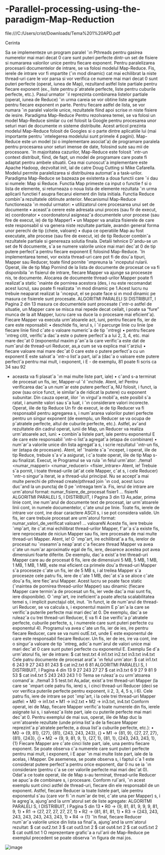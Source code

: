 # -Parallel-processing-using-the-paradigm-Map-Reduction
file:///C:/Users/crist/Downloads/Tema%201%20APD.pdf

Cerinta

Sa se implementeze un program paralel ˆın Pthreads pentru gasirea numerelor mai mari decat 0 care sunt
puteri perfecte dintr-un set de fisiere si numararea valorilor unice pentru fiecare exponent.
Pentru paralelizarea procesarii documentelor de intrare, se va folosi modelul Map-Reduce. Fis, ierele de
intrare vor fi ımpartite (ˆın mod dinamic) cat mai echilibrat la niste thread-uri care le vor parsa si vor verifica
ce numere mai mari decat 0 sunt puteri perfecte (operat, iunea de Map), rezultand astfel liste partiale pentru
fiecare exponent (ex., liste pentru p˘atratele perfecte, liste pentru cuburile perfecte, etc.). Pasul urmator ˆıl
reprezinta combinarea listelor partiale (operat, iunea de Reduce) ˆın urma careia se vor obtine liste agregate
pentru fiecare exponent ın parte. Pentru fiecare astfel de lista, se vor numara ˆın paralel valorile unice,
rezultatele fiind apoi scrise ın niste fisiere de iesire.
Paradigma Map-Reduce
Pentru rezolvarea temei, se va folosi un model Map-Reduce similar cu cel folosit la Google pentru procesarea
unor seturi mari de documente ın sisteme distribuite. Acest articol prezinta modelul Map-Reduce folosit
de Googles si o parte dintre aplicatiile lui (mai importante pentru ˆıntelegerea modelului sunt primele 4 pagini).
Map-Reduce este un model (si o implementare asociat˘a) de programare paralela pentru procesarea unor
seturi imense de date, folosind sute sau mii de procesoare. ˆIn majoritatea cazurilor, Map-Reduce este folosit
ˆıntr-un context distribuit, fiind, de fapt, un model de programare care poate fi adaptat pentru ambele situatii.
Cea mai cunoscut˘a implementare este Apache Hadoop, dezvoltat init, ial de catre Doug Cutting si Mike Cafarella. Modelul permite paralelizarea si distribuirea automat˘a a task-urilor. Paradigma Map-Reduce se bazeaza pe existenta a doua functii care ˆıi dau si numele: Map si Reduce. Functia Map primeste ca input o
functie f si o lista de elemente, si returneaza o noua lista de elemente rezultata ˆın urma aplicarii functiei f
asupra fiecarui element din lista initiala. Functia Reduce combin˘a rezultatele obtinute anterior.
Mecanismul Map-Reduce functioneaza ˆın modul urmator:
• utilizatorul cere procesarea unui set de documente
• aceast˘a cerere este adresata unui proces (sau fir de execut, ie) coordonator
• coordonatorul asigneaz˘a documentele unor procese (sau fire de execut, ie) de tip Mapper1
• un Mapper va analiza fisierele de care este responsabil si va genera niste rezultate partiale, avandın
general forma unor perechi de tip {cheie, valoare}
• dupa ce operatiile Map au fost executate, alte procese (sau fire de execut, ie) de tip Reducer combin˘a
rezultatele partiale si genereaza solutia finala.
Detalii tehnice
Dˆandu-se un set de N documente, s˘a se numere valorile unice mai mari decˆat 0 de tip putere perfect˘a pentru
fiecare exponent E folosind Map-Reduce. ˆIn implementarea temei, vor exista thread-uri care pot fi de dou˘a
tipuri, Mapper sau Reducer, toate fiind pornite ˆımpreuna la ˆınceputul rularii.
Operat, iile de tip Map
Pornind de la lista de documente de procesat ce va fi disponibila ˆın fisierul de intrare, fiecare Mapper va
ajunge sa proceseze nis, te documente. Alocarea de documente thread-urilor Mapper poate fi realizat˘a static
ˆınainte de pornirea acestora (des, i nu este recomandat acest lucru), sau poate fi realizata ˆın mod dinamic pe
1.Acest lucru nu trebuie neaparat realizat la ˆınceput, el se poate face si ın mod dinamic pe masura ce fisierele sunt procesate.
ALGORITMI PARALELI SI DISTRIBUIT, I Pagina 2 din 13
masura ce documentele sunt procesate (ˆıntr-o astfel de situatie, un Mapper care se misca mai repede decat
ceilalt, i poate sa “fure” munca de la alt Mapper, lucru care va duce la o procesare mai eficient˘a). Fiecare
Mapper va executa urm˘atoarele act, iuni, pentru fiecare fis, ier de care este reponsabil:
• deschide fis, ierul s, i ˆıl parcurge linie cu linie (pe fiecare linie fiind cˆate o valoare numeric˘a de tip ˆıntreg)
• pentru fiecare ˆıntreg citit, verific˘a dac˘a este o putere perfect˘a a lui 2, 3, 4, etc. mai mare decˆat 0
(exponentul maxim pˆan˘a la care verific˘a este dat de num˘arul de thread-uri Reducer, as,a cum se va
explica mai tˆarziu)
• fiecare valoare mai mare decˆat 0 care este o putere perfect˘a cu un exponent E este salvat˘a ˆıntr-o list˘a
part, ial˘a (dac˘a o valoare este putere perfect˘a pentru mai mult, i exponent, i E - de exemplu, 81 poate fi
scris ca 34
sau 92
- aceasta va fi plasat˘a ˆın mai multe liste part, iale)
• cˆand s-a terminat de procesat un fis, ier, Mapper-ul ˆıl ˆınchide.
Atent, ie! Pentru verificarea dac˘a un num˘ar este putere perfect˘a, NU folosit, i funct, ia pow (sau orice funct, ie
similar˘a de ridicat la putere) cu exponent subunitar. Din cauza operat, iilor ˆın virgul˘a mobil˘a, este posibil
s˘a ratat, i anumite valori sau s˘a luat, i ˆın considerare valori incorecte.
Operat, iile de tip Reduce
Un fir de execut, ie de tip Reducer va fi responsabil pentru agregarea s, i num˘ararea valorilor puteri perfecte
pentru un singur exponent (de exemplu, un Reducer se va ocupa de p˘atratele perfecte, altul de cuburile
perfecte, etc.). Astfel, avˆand rezultatele din cadrul operat, iunii de Map, un Reducer va realiza urm˘atoarele
act, iuni:
• combin˘a listele part, iale pentru exponentul E de care este responsabil ˆıntr-o list˘a agregat˘a (etapa de
combinare)
• num˘ar˘a valorile unice din lista agregat˘a s, i scrie rezultatul ˆıntr-un fis, ier (etapa de procesare).
Atent, ie! ˆInainte s˘a ˆıncepet, i operat, iile de tip Reduce, trebuie s˘a v˘a asigurat, i c˘a toate operat, iile de tip Map
s-au finalizat.
Execut, ie
Programul se va rula ˆın felul urm˘ator:
./tema1 <numar_mapperi> <numar_reduceri> <fisier_intrare>
Atent, ie! Trebuie s˘a pornit, i toate thread-urile (atˆat cele Mapper, cˆat s, i cele Reducer) ˆıntr-o singur˘a iterat, ie
a thread-ului principal. Nu se accept˘a mai multe perechi de pthread create/pthread join ˆın cod, acest lucru
ducˆand la un punctaj de 0 pe ˆıntreaga tem˘a.
Fis, ierul de intrare are urm˘atorul format:
numar_fisiere_de_procesat
fisier1
...
fisierN
ALGORITMI PARALELI S, I DISTRIBUIT, I Pagina 3 din 13
As,adar, prima linie cont, ine num˘arul de documente text de procesat, iar urm˘atoarele linii cont, in numele
documentelor, cˆate unul pe linie. Toate fis, ierele de intrare vor cont, ine doar caractere ASCII s, i se pot considera valide.
Un fis, ier care trebuie procesat are urm˘atorul format:
numar_valori_de_verificat
valoare1
...
valoareN
Aceste fis, iere trebuie ˆımp˘art, ite cˆat mai echilibrat thread-urilor Mapper, f˘ar˘a s˘a existe fis, iere neprocesate de
niciun Mapper sau fis, iere procesate de mai multe thread-uri Mapper.
Atent, ie! O ˆımp˘art, ire echilibrat˘a a fis, ierelor de procesat nu ˆınseamn˘a neap˘arat c˘a fiecare thread Mapper va avea cˆate un num˘ar aproximativ egal de fis, iere, deoarece acestea pot avea dimensiuni foarte diferite.
De exemplu, dac˘a exist˘a trei thread-uri Mapper care au de procesat 6 fis, iere de dimensiuni 5 MB, 5 MB, 1
MB, 1 MB, 1 MB, 1 MB, este mai eficient ca primele dou˘a thread-uri Mapper s˘a proceseze cˆate un fis, ier de
5 MB s, i al treilea Mapper s˘a proceseze cele patru fis, iere de cˆate 1 MB, decˆat s˘a se aloce cˆate dou˘a fis, iere
fiec˘arui Mapper. Acest lucru se poate face static (ˆınaintea de pornirea thread-urilor Mapper) sau dinamic
(fiecare Mapper care termin˘a de procesat un fis, ier vede dac˘a mai sunt fis, iere disponibile). O ˆımp˘art, ire ineficient˘a poate afecta scalabilitatea temei s, i implicit punctajul obt, inut.
ˆIn funct, ie de num˘arul de thread-uri Reducer, se va calcula s, i exponentul maxim E pˆan˘a la care se verific˘a
puterile perfecte mai mari decˆat 0. De exemplu, dac˘a se ruleaz˘a cu trei thread-uri Reducer, E va fi 4 (se
verific˘a p˘atratele perfecte, cuburile perfecte, s, i numerele care sunt puteri perfecte cu exponentul 4). Programul va avea cˆate un fis, ier de ies, ire pentru fiecare Reducer, care se va numi outE.txt, unde E este exponentul
de care este responsabil fiecare Reducer. Un fis, ier de ies, ire va cont, ine o singur˘a valoare de tip ˆıntreg, adic˘a
num˘arul de valori unice mai mari decˆat 0 care sunt puteri perfecte cu exponentul E.
Exemplu
Se d˘a urm˘atorul fis, ier de intrare:
$ cat test.txt
4
in1.txt
in2.txt
in3.txt
in4.txt
Cele patru documente de procesat arat˘a ˆın felul urm˘ator:
$ cat in1.txt
6
243
9
27
243
81
243
$ cat in2.txt
6
81
ALGORITMI PARALELI S, I DISTRIBUIT, I Pagina 4 din 13
9
27
243
27
27
$ cat in3.txt
6
9
27
9
81
9
53
$ cat in4.txt
5
243
243
243
1
0
Tema se ruleaz˘a cu urm˘atoarea comand˘a:
./tema1 3 5 test.txt
As,adar, exist˘a trei thread-uri Mapper (la care se ˆımpart cele patru fis, iere) s, i cinci thread-uri Reducer (deci
se vor verifica puterile perfecte pentru exponent, ii 2, 3, 4, 5 s, i 6).
Cele patru fis, iere de intrare se pot ˆımp˘art, i la cele trei thread-uri Mapper astfel:
• M0 → in1.txt
• M1 → in2.txt
• M2 → in3.txt, in4.txt
Conform operat, iei de Map, fiecare Mapper verific˘a toate numerele din fis, ierele asignate lui s, i salveaz˘a liste
part, iale cu puterile perfecte mai mari decˆat 0. Pentru exemplul de mai sus, operat, iile de Map duc la
urm˘atoarele rezultate (unde prima list˘a de la fiecare Mapper reprezint˘a p˘atratele perfecte, a doua list˘a
cuburile perfecte, etc.):
• M0 → {9, 81}, {27}, {81}, {243, 243, 243}, {}
• M1 → {81, 9}, {27, 27, 27}, {81}, {243}, {}
• M2 → {9, 9, 81, 9, 1}, {27, 1}, {81, 1}, {243, 243, 243, 1}, {1}
Fiecare Mapper are cˆate cinci liste part, iale, una pentru fiecare exponent. Se poate observa c˘a numerele care
sunt puteri perfecte pentru mai mult, i exponent, i E apar ˆın mai multe liste part, iale de la acelas, i Mapper. De
asemenea, se poate observa s, i faptul c˘a 1 este considerat putere perfect˘a pentru orice exponent, dar 0 nu se
ia ˆın considerare (pentru c˘a se cer valorile perfecte mai mari decˆat 0).
Odat˘a ce toate operat, iile de Map s-au terminat, thread-urile Reducer se apuc˘a de combinare s, i procesare.
Conform rul˘arii, ˆın acest exemplu sunt cinci astfel de thread-uri, fiecare din ele responsabil de un exponent.
Astfel, fiecare Reducer ia toate listele part, iale pentru exponentul s˘au (care vor fi ˆın num˘ar de trei, cˆate una
per Mapper) s, i le agreg˘a, ajungˆand la urm˘atorul set de liste agregate:
ALGORITMI PARALELI S, I DISTRIBUIT, I Pagina 5 din 13
• R0 → {9, 81, 81, 9, 9, 9, 81, 9, 1}
• R1 → {27, 27, 27, 27, 27, 1}
• R2 → {81, 81, 81, 1}
• R3 → {243, 243, 243, 243, 243, 243, 243, 1}
• R4 → {1}
ˆIn final, fiecare Reducer num˘ar˘a valorile unice din lista sa final˘a, ajungˆand la urm˘atorul rezultat:
$ cat out2.txt
3
$ cat out3.txt
2
$ cat out4.txt
2
$ cat out5.txt
2
$ cat out6.txt
1
O reprezentare grafic˘a a rul˘arii de Map-Reduce pe exemplul precedent se poate observa ˆın figura de mai jos.

![image](https://user-images.githubusercontent.com/73692534/220130863-08e4dd70-2aee-4657-9d4d-1ea5f15dcde3.png)
